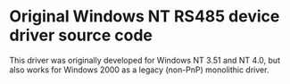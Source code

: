# Original Windows NT RS485 device driver source code
This driver was originally developed for Windows NT 3.51 and NT 4.0, but also works for Windows 2000 as a legacy (non-PnP) monolithic driver.
